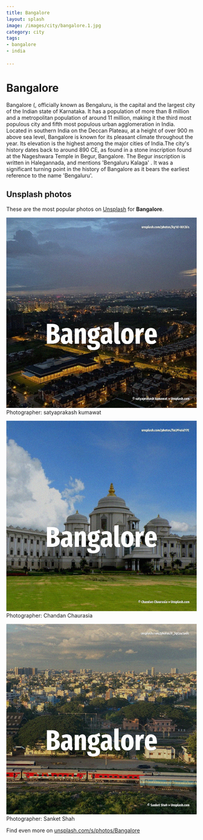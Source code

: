 ```yaml
---
title: Bangalore
layout: splash
image: /images/city/bangalore.1.jpg
category: city
tags:
- bangalore
- india

---
```

# Bangalore

Bangalore (, officially known as Bengaluru, is the capital and the largest city of the Indian state 
of Karnataka.
It has a population of more than 8 million and a metropolitan population of around 11 million, 
making it the third most populous city and fifth most populous urban agglomeration in India.
Located in southern India on the Deccan Plateau, at a height of over 900 m  above sea level, 
Bangalore is known for its pleasant climate throughout the year.
Its elevation is the highest among the major cities of India.The city's history dates back to 
around 890 CE, as found in a stone inscription found at the Nageshwara Temple in Begur, Bangalore.
The Begur inscription is written in Halegannada, and mentions 'Bengaluru Kalaga' .
It was a significant turning point in the history of Bangalore as it bears the earliest reference 
to the name 'Bengaluru'.

 
## Unsplash photos
These are the most popular photos on [Unsplash](https://unsplash.com) for **Bangalore**.
 
![Bangalore](/images/city/bangalore.1.jpg)
Photographer:  satyaprakash kumawat
 
![Bangalore](/images/city/bangalore.2.jpg)
Photographer:  Chandan Chaurasia
 
![Bangalore](/images/city/bangalore.3.jpg)
Photographer:  Sanket Shah
 
Find even more on [unsplash.com/s/photos/Bangalore](https://unsplash.com/s/photos/Bangalore)
 
